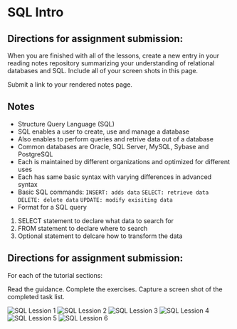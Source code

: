 # SQL Intro

## Directions for assignment submission:
When you are finished with all of the lessons, create a new entry in your reading notes repository summarizing your understanding of relational databases and SQL. Include all of your screen shots in this page.

Submit a link to your rendered notes page.

## Notes
- Structure Query Language (SQL)
- SQL enables a user to create, use and manage a database
- Also enables to perform queries and retrive data out of a database
- Common databases are Oracle, SQL Server, MySQL, Sybase and PostgreSQL
- Each is maintained by different organizations and optimized for different uses
- Each has same basic syntax with varying differences in advanced syntax
- Basic SQL commands:
```INSERT: adds data```
```SELECT: retrieve data```
```DELETE: delete data```
```UPDATE: modify exisiting data```
- Format for a SQL query
1. SELECT statement to declare what data to search for
2. FROM statement to declare where to search
3. Optional statement to delcare how to transform the data

## Directions for assignment submission:
For each of the tutorial sections:

Read the guidance.
Complete the exercises.
Capture a screen shot of the completed task list.

![SQL Lession 1](./assets/sql/SQL1.png)
![SQL Lession 2](./assets/sql/SQL2.png)
![SQL Lession 3](./assets/sql/SQL3.png)
![SQL Lession 4](./assets/sql/SQL4.png)
![SQL Lession 5](./assets/sql/SQL5.png)
![SQL Lession 6](./assets/sql/SQL6.png)